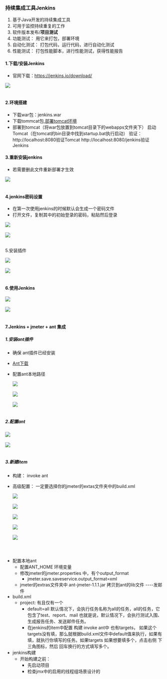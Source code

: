 ### 持续集成工具Jenkins

1. 基于Java开发的持续集成工具
2. 可用于监控持续重复的工作
3. 软件版本发布/**项目测试**
4. 功能测试： 用它来打包，部署环境
5. 自动化测试： 打包代码，运行代码，进行自动化测试
6. 性能测试： 打包性能脚本，进行性能测试，获得性能报告

#### 1.下载/安装Jenkins

- 官网下载：https://jenkins.io/download/

<div align="left"> <img src="pics/jenkins1.png" /> </div><br>

#### 2.环境搭建

- 下载war包：jenkins.war
- 下载tommcat包,[部署tomcat环境](https://github.com/yjliu0808/Notebook/blob/master/docs/Linux%E7%B3%BB%E7%BB%9F%E4%B8%AD%E9%85%8D%E7%BD%AETomcat.md)
- 部署到tomcat（将war包放置到tomcat目录下的webapps文件夹下）
  启动Tomcat（在tomcat的bin目录中找到startup.bat执行启动）
  验证：
  http://localhost:8080验证Tomcat
  http://localhost:8080/jenkins验证Jenkins

#### 3.重新安装jenkins

- 若需要删此文件重新部署才生效

<div align="left"> <img src="pics/jenkins2.png" /> </div><br>

#### 4.jenkins密码设置

- 在第一次使用jenkins的时候默认会生成一个密码文件
- 打开文件，复制其中的初始登录的密码，粘贴然后登录

<div align="left"> <img src="pics/jenkins3.png" /> </div><br>

<div align="left"> <img src="pics/jenkins4.png" /> </div><br>

5.安装插件

<div align="left"> <img src="pics/jenkins5.png" /> </div><br>

<div align="left"> <img src="pics/jenkins6.png" /> </div><br>

#### 6.使用Jenkins

<div align="left"> <img src="pics/jenkins7.png" /> </div><br>

<div align="left"> <img src="pics/jenkins8.png" /> </div><br>

#### 7.Jenkins + jmeter + ant 集成

##### 1.安装ant插件

- 确保 ant插件已经安装

- [Ant下载](https://ant.apache.org/bindownload.cgi)

- 配置ant本地路径

  <div align="left"> <img src="pics/jenkins10.png" /> </div><br>

  <div align="left"> <img src="pics/jenkins11.png" /> </div><br>

  <div align="left"> <img src="pics/jenkins9.png" /> </div><br>

##### 2.配置ant

<div align="left"> <img src="pics/jenkins12.png" /> </div><br>

<div align="left"> <img src="pics/jenkins13.png" /> </div><br>

##### 3.新建item

+ 构建： invoke ant

+ 高级配置： 一定要选择你的jmeter的extas文件夹中的build.xml

  <div align="left"> <img src="pics/jenkins14.png" /> </div><br>

  <div align="left"> <img src="pics/jenkins15.png" /> </div><br>

  <div align="left"> <img src="pics/jenkins16.png" /> </div><br>

  <div align="left"> <img src="pics/jenkins18.png" /> </div><br>

  <div align="left"> <img src="pics/jenkins17.png" /> </div><br>

  









# 





+ 配置本地ant
  + 配置ANT_HOME 环境变量
  + 修改jmeter的jmeter.properties 中，有个output_format
    + jmeter.save.saveservice.output_format=xml
  + jmeter的extras文件夹中 ant-jmeter-1.1.1.jar  拷贝到ant的lib文件  ----发邮件
+ build.xml
  + project:  有且仅有一个
    + default=all   默认情况下，会执行任务名称为all的任务，all的任务，它包含了test、report、mail  也就是说，默认情况下，会执行测试入围、生成报告任务、发送邮件任务。
    + 在jenkins的item中配置  构建 invoke ant中 也有targets， 如果这个targets没有填，那么就根据build.xml文件中default值来执行，如果有填，就执行你填写的任务。如果targets 如果想要填多个，点击右侧 下三角图标，然后 回车换行的方式填写多个。
+ jenkins构建
  + 开始构建之前： 
    + 先启动项目
    + 检查jmx中的启用的线程组场景设计的

